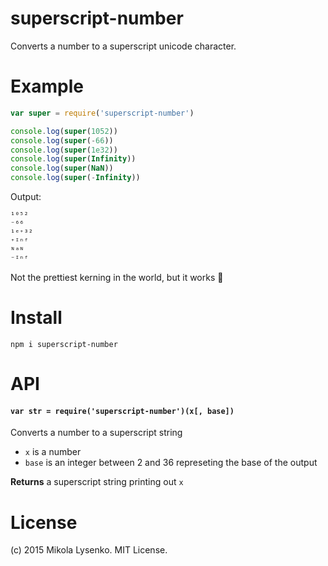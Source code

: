 superscript-number
==================
Converts a number to a superscript unicode character.

# Example

```javascript
var super = require('superscript-number')

console.log(super(1052))
console.log(super(-66))
console.log(super(1e32))
console.log(super(Infinity))
console.log(super(NaN))
console.log(super(-Infinity))
```

Output:

```
¹⁰⁵²
⁻⁶⁶
¹ᵉ⁺³²
⁺ᴵⁿᶠ
ᴺᵃᴺ
⁻ᴵⁿᶠ
```

Not the prettiest kerning in the world, but it works :shrug:

# Install

```
npm i superscript-number
```

# API

#### `var str = require('superscript-number')(x[, base])`
Converts a number to a superscript string

* `x` is a number
* `base` is an integer between 2 and 36 represeting the base of the output

**Returns** a superscript string printing out `x`

# License
(c) 2015 Mikola Lysenko. MIT License.